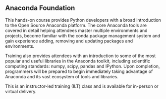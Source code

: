 ## Anaconda Foundation

This hands-on course provides Python developers with a broad introduction to the Open Source Anaconda platform. The core Anaconda tools are covered in detail helping attendees master multiple environments and projects, become familiar with the conda package management system and gain experience adding, removing and updating packages and environments.

Training also provides attendees with an introduction to some of the most popular and useful libraries in the Anaconda toolkit, including scientific computing standards: numpy, scipy, pandas and IPython. Upon completion, programmers will be prepared to begin immediately taking advantage of Anaconda and its vast ecosystem of tools and libraries.

This is an instructor-led training (ILT) class and is available for in-person or virtual delivery.
